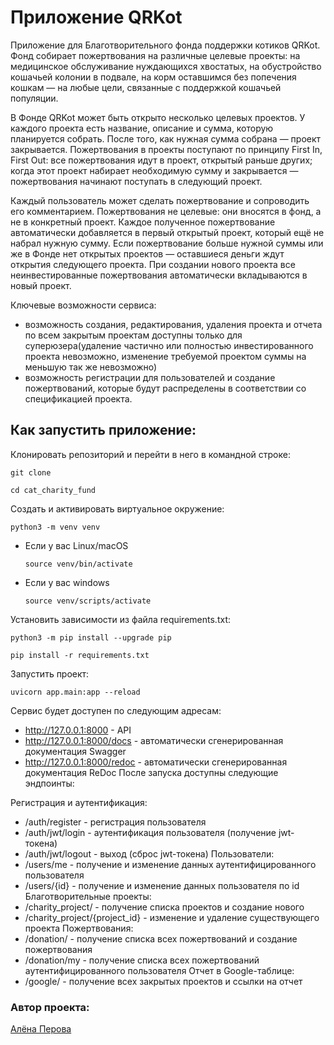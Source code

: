 # Приложение QRKot
Приложение для Благотворительного фонда поддержки котиков QRKot. 
Фонд собирает пожертвования на различные целевые проекты: на медицинское обслуживание нуждающихся хвостатых, на обустройство кошачьей колонии в подвале, на корм оставшимся без попечения кошкам — на любые цели, связанные с поддержкой кошачьей популяции.

В Фонде QRKot может быть открыто несколько целевых проектов. У каждого проекта есть название, описание и сумма, которую планируется собрать. После того, как нужная сумма собрана — проект закрывается.
Пожертвования в проекты поступают по принципу First In, First Out: все пожертвования идут в проект, открытый раньше других; когда этот проект набирает необходимую сумму и закрывается — пожертвования начинают поступать в следующий проект.

Каждый пользователь может сделать пожертвование и сопроводить его комментарием. Пожертвования не целевые: они вносятся в фонд, а не в конкретный проект. Каждое полученное пожертвование автоматически добавляется в первый открытый проект, который ещё не набрал нужную сумму. Если пожертвование больше нужной суммы или же в Фонде нет открытых проектов — оставшиеся деньги ждут открытия следующего проекта. При создании нового проекта все неинвестированные пожертвования автоматически вкладываются в новый проект.

Ключевые возможности сервиса:
 - возможность создания, редактирования, удаления проекта и отчета по всем закрытым проектам доступны только для суперюзера(удаление частично или полностью инвестированного проекта невозможно, изменение требуемой проектом суммы на меньшую так же невозможно)
 - возможность регистрации для пользователей и создание пожертвований, которые будут распределены в соответствии со спецификацией проекта.

## Как запустить приложение:

Клонировать репозиторий и перейти в него в командной строке:

```
git clone 
```

```
cd cat_charity_fund
```

Cоздать и активировать виртуальное окружение:

```
python3 -m venv venv
```

* Если у вас Linux/macOS

    ```
    source venv/bin/activate
    ```

* Если у вас windows

    ```
    source venv/scripts/activate
    ```

Установить зависимости из файла requirements.txt:

```
python3 -m pip install --upgrade pip
```

```
pip install -r requirements.txt
```

Запустить проект:
```
uvicorn app.main:app --reload
```

Сервис будет доступен по следующим адресам:

 - http://127.0.0.1:8000 - API
 - http://127.0.0.1:8000/docs - автоматически сгенерированная документация Swagger
 - http://127.0.0.1:8000/redoc - автоматически сгенерированная документация ReDoc
После запуска доступны следующие эндпоинты:

Регистрация и аутентификация:
 - /auth/register - регистрация пользователя
 - /auth/jwt/login - аутентификация пользователя (получение jwt-токена)
 - /auth/jwt/logout - выход (сброс jwt-токена)
Пользователи:
 - /users/me - получение и изменение данных аутентифицированного пользователя
 - /users/{id} - получение и изменение данных пользователя по id
Благотворительные проекты:
 - /charity_project/ - получение списка проектов и создание нового
 - /charity_project/{project_id} - изменение и удаление существующего проекта
Пожертвования:
 - /donation/ - получение списка всех пожертвований и создание пожертвования
 - /donation/my - получение списка всех пожертвований аутентифицированного пользователя
 Отчет в Google-таблице:
 - /google/ - получение всех закрытых проектов и ссылки на отчет 


### Автор проекта:
[Алёна Перова](https://github.com/AIPerova)